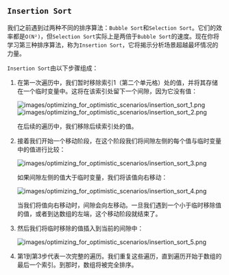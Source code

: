 ## `Insertion Sort`

我们之前遇到过两种不同的排序算法：`Bubble Sort`和`Selection Sort`。它们的效率都是`O(N²)`，但`Selection Sort`实际上是两倍于`Bubble Sort`的速度。现在你将学习第三种排序算法，称为`Insertion Sort`，它将揭示分析场景超越最坏情况的力量。

`Insertion Sort`由以下步骤组成：

1.  在第一次遍历中，我们暂时移除索引1（第二个单元格）处的值，并将其存储在一个临时变量中。这将在该索引处留下一个间隙，因为它没有值：

    ![`images/optimizing_for_optimistic_scenarios/insertion_sort_1.png`](images/optimizing_for_optimistic_scenarios/insertion_sort_1.png)![`images/optimizing_for_optimistic_scenarios/insertion_sort_2.png`](images/optimizing_for_optimistic_scenarios/insertion_sort_2.png)

    在后续的遍历中，我们移除后续索引处的值。

1.  接着我们开始一个移动阶段，在这个阶段我们将间隙左侧的每个值与临时变量中的值进行比较：

    ![`images/optimizing_for_optimistic_scenarios/insertion_sort_3.png`](images/optimizing_for_optimistic_scenarios/insertion_sort_3.png)

    如果间隙左侧的值大于临时变量，我们将该值向右移动：

    ![`images/optimizing_for_optimistic_scenarios/insertion_sort_4.png`](images/optimizing_for_optimistic_scenarios/insertion_sort_4.png)

    当我们将值向右移动时，间隙会向左移动。一旦我们遇到一个小于临时移除值的值，或者到达数组的左端，这个移动阶段就结束了。

1.  然后我们将临时移除的值插入到当前的间隙中：

    ![`images/optimizing_for_optimistic_scenarios/insertion_sort_5.png`](images/optimizing_for_optimistic_scenarios/insertion_sort_5.png)

1.  第1到第3步代表一次完整的遍历。我们重复这些遍历，直到遍历开始于数组的最后一个索引。到那时，数组将被完全排序。
